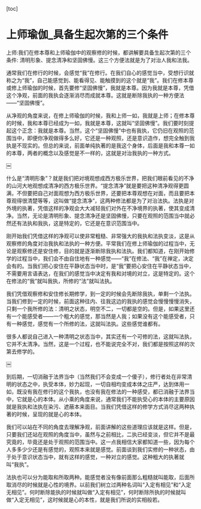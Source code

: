 [toc]

# 上师瑜伽_具备生起次第的三个条件

上师:我们在修本尊和上师瑜伽中的观察修的时候，都讲解要具备生起次第的三个条件: 清明形象、提念清净和坚固佛慢。这三个方便法就是为了对治人我和法我。

 

通常我们在修行的时候，会感觉“我”在修行。在我们自心的感觉当中，受想行识就称之为“我”，自己能感觉到、能看得见、能触摸到的这个就是“我”。我们在修本尊或修上师瑜伽的时候，首先要修“坚固佛慢”，我就是本尊。因为我就是本尊，凭借这个净观，前面的我执会逐渐消尽而成就本尊。这就是断除我执的一种方便法——“坚固佛慢”。

 

从净观的角度来说，在修上师瑜伽的时候，我和上师一如，我就是上师；在修本尊的时候，我和本尊已经成为一如，我就是本尊，这就叫“坚固佛慢”。我们要时刻提起这个正念：我就是本尊。当然，这个“坚固佛慢”中也有我执，它仍旧在观照的范围当中，即便你净观做得多么好，它还是一种观照，还是意识造作，想完全触到我执是不现实的。但总的来说，前面单纯执著的是我这个身体，后面是我和本尊一如的本尊，两者的概念以及感觉是不一样的，这就是对治我执的一种方式。

￼

什么是“清明形象”？就是我们把对境观想成西方极乐世界，把我们眼前看见的不净的山河大地观想成清净的西方极乐世界。“提念清净”就是要把这种清净观得更圆满，不但要把自己对面观想为西方极乐世界，还要把本尊观想在对面，而且要把本尊观得很清楚等等，这叫做“提念清净”，这两种修法都是为了对治法执。法执是对外境的执著，凭借这样的净观会大大减轻我们对外在不净境界的执著，使其变成清净。当然，无论是清明形象、提念清净还是坚固佛慢，只要在观照的范围当中就必然还有法执和我执，这是特定的，它还是在意识范围当中。

 

刚开始我们凭借这样的净观可以使非常粗糙、非常强大的我执和法执变淡，这是从观察修的角度对治我执和法执的一种方便。平常我们在修上师瑜伽的过程当中，无论是观察修还是安住修，目的就是逐渐断除我执和法执。我们都知道，在刚开始修学的过程当中，我们会不由自住地有一种感觉——“我”在修法、“我”在禅定，决定会有的。当我们把心安住在平静状态当中时，是“我”要把心安住在平静状态当中，不需要用言语表达，在我们的感觉当中决定有我和对境的对立，这是特定的。这个在修法的“我”就叫我执，所修的“法”就叫法执。

 

我们凭借观察修和安住修长期修学，到一定的时候会先断除我执，单剩一个法执。当我们修到一定的时候，前面这种往内、往我这边的我执的感觉会慢慢慢慢消失，只剩一个我所修的法：清明之状态，明空不二，一切都是空的。但是，如果这里还有一个能感受者——一个粗大的感觉，那当然是人我；如果没有这个能感受者，只有一种感觉，感觉有一个所修的法，这就叫法执。这些感觉谁都有。

 

很多人都说自己进入一种清明之状态当中，其实还有一个可修的法，这就叫法执，它并不太清净。当然，这是一个过程，也不能说完全不对，我们都是按照这样的次第去修学的。

 

￼

到后期，一切消融于法界当中（当然我们不会变成一个傻子），修行者处在非常清明的状态之中，执受本体，妙力起现，一切自相均变成本体之庄严，达到体用一如，既没有我在修行的这个我执，也没有我在修法的一种感受，都已消融于法界当中，它就是心的本体。从小乘的角度来说，通常我们不能执受心的本体的主要原因就是我执和法执在染污、遮蔽本来面目。当我们凭借这样的修学方式消尽这两种执著的时候，呈现的就是心的本体。

 

 

我们可以站在不同的角度去理解净观，前面讲解的这些道理应该就是这样。但是，只要我们还站在观照的角度当中，虽然与之前相比，二执已经变淡，但它并不是最究竟的，毕竟还是处于观照的范围当中。这一点我相信大家都知道一些，因为每个人多多少少还是有感觉的，观照本来就是感觉。前面谈到我们实修的一种状态，由于处于意识状态当中，就有这样的感觉，一种对立的感觉。这种粗大的执著就叫“我执”。

 

法执也可以分为能取和所取两种。能感觉者没有像前面那么粗糙就叫能取，后面所取消尽的时候就是心性的境界。以前我们树立过两种名词叫“入定有相见”和“入定无相见”。何时断除能执的时候就叫做“入定有相见”，何时断除所执的时候就叫做“入定无相见”，这时候就是心的本性，就是我们所说的实相般若。

 

 